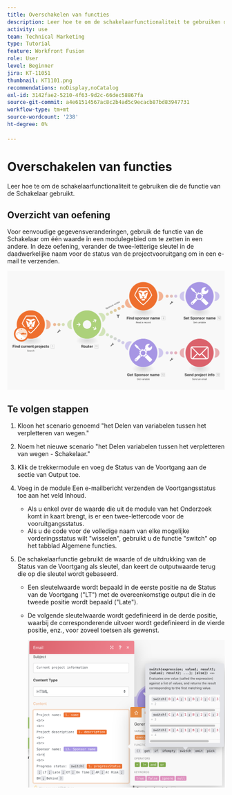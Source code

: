 ```yaml
---
title: Overschakelen van functies
description: Leer hoe te om de schakelaarfunctionaliteit te gebruiken die de functie van de Schakelaar gebruikt.
activity: use
team: Technical Marketing
type: Tutorial
feature: Workfront Fusion
role: User
level: Beginner
jira: KT-11051
thumbnail: KT1101.png
recommendations: noDisplay,noCatalog
exl-id: 3142fae2-5210-4f63-9d2c-66dec58867fa
source-git-commit: a4e61514567ac8c2b4ad5c9ecacb87bd83947731
workflow-type: tm+mt
source-wordcount: '238'
ht-degree: 0%

---
```


# Overschakelen van functies

Leer hoe te om de schakelaarfunctionaliteit te gebruiken die de functie van de Schakelaar gebruikt.

## Overzicht van oefening

Voor eenvoudige gegevensveranderingen, gebruik de functie van de Schakelaar om één waarde in een modulegebied om te zetten in een andere. In deze oefening, verander de twee-letterige sleutel in de daadwerkelijke naam voor de status van de projectvooruitgang om in een e-mail te verzenden.

![Schakelen tussen functie Afbeelding 1](../12-exercises/assets/switch-function-walkthrough-1.png)

## Te volgen stappen

1. Kloon het scenario genoemd &quot;het Delen van variabelen tussen het verpletteren van wegen.&quot;
1. Noem het nieuwe scenario &quot;het Delen variabelen tussen het verpletteren van wegen - Schakelaar.&quot;
1. Klik de trekkermodule en voeg de Status van de Voortgang aan de sectie van Output toe.
1. Voeg in de module Een e-mailbericht verzenden de Voortgangsstatus toe aan het veld Inhoud.

   + Als u enkel over de waarde die uit de module van het Onderzoek komt in kaart brengt, is er een twee-lettercode voor de vooruitgangsstatus.
   + Als u de code voor de volledige naam van elke mogelijke vorderingsstatus wilt &quot;wisselen&quot;, gebruikt u de functie &quot;switch&quot; op het tabblad Algemene functies.

1. De schakelaarfunctie gebruikt de waarde of de uitdrukking van de Status van de Voortgang als sleutel, dan keert de outputwaarde terug die op die sleutel wordt gebaseerd.

   + Een sleutelwaarde wordt bepaald in de eerste positie na de Status van de Voortgang (&quot;LT&quot;) met de overeenkomstige output die in de tweede positie wordt bepaald (&quot;Late&quot;).
   + De volgende sleutelwaarde wordt gedefinieerd in de derde positie, waarbij de corresponderende uitvoer wordt gedefinieerd in de vierde positie, enz., voor zoveel toetsen als gewenst.

     ![Schakelfunctie Afbeelding 2](../12-exercises/assets/switch-function-walkthrough-2.png)
